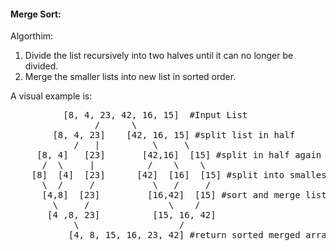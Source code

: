 
#### Merge Sort: 
Algorthim:
1. Divide the list recursively into two halves until it can no longer be divided.
2. Merge the smaller lists into new list in sorted order.

A visual example is: 
<pre>
          [8, 4, 23, 42, 16, 15]  #Input List
                /      \
        [8, 4, 23]    [42, 16, 15] #split list in half
            /   |          \     \
     [8, 4]   [23]       [42,16]  [15] #split in half again
      /  \     |          /    \    \    
    [8]  [4]  [23]      [42]  [16]  [15] #split into smallest parts
      \  /     /           \   /     /
      [4,8]  [23]         [16,42]  [15] #sort and merge lists
        \     /               \    /        
       [4 ,8, 23]          [15, 16, 42]
            \                   /           
           [4, 8, 15, 16, 23, 42] #return sorted merged array
</pre>

